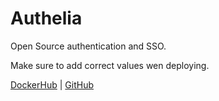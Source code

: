 # Authelia

Open Source authentication and SSO.

Make sure to add correct values wen deploying.

[DockerHub](https://hub.docker.com/r/authelia/authelia) | 
[GitHub](https://github.com/authelia/authelia)